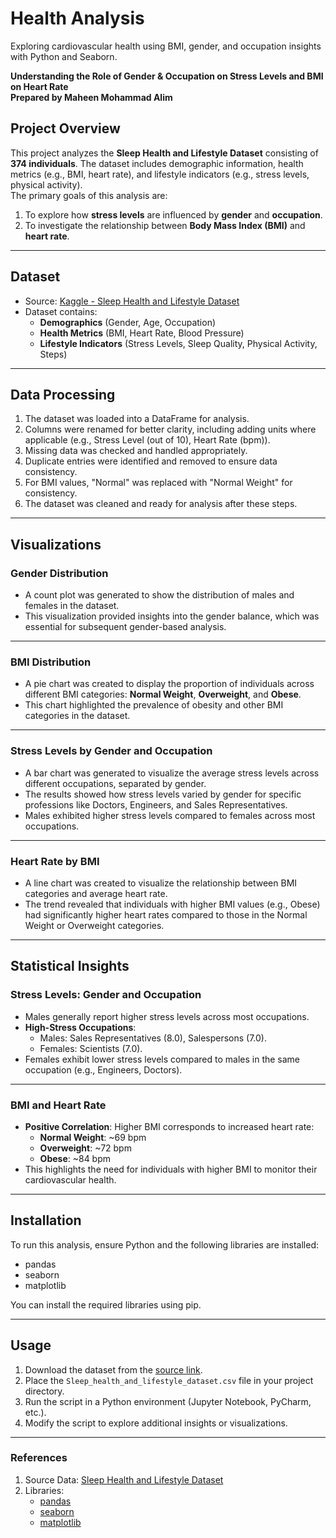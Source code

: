 # Health Analysis
Exploring cardiovascular health using BMI, gender, and occupation insights with Python and Seaborn.

**Understanding the Role of Gender & Occupation on Stress Levels and BMI on Heart Rate**  
**Prepared by Maheen Mohammad Alim**  

## Project Overview  
This project analyzes the **Sleep Health and Lifestyle Dataset** consisting of **374 individuals**. The dataset includes demographic information, health metrics (e.g., BMI, heart rate), and lifestyle indicators (e.g., stress levels, physical activity).  
The primary goals of this analysis are:  
1. To explore how **stress levels** are influenced by **gender** and **occupation**.  
2. To investigate the relationship between **Body Mass Index (BMI)** and **heart rate**.  

---

## Dataset  
- Source: [Kaggle - Sleep Health and Lifestyle Dataset](https://www.kaggle.com/datasets/uom190346a/sleep-health-and-lifestyle-dataset)  
- Dataset contains:  
  - **Demographics** (Gender, Age, Occupation)  
  - **Health Metrics** (BMI, Heart Rate, Blood Pressure)  
  - **Lifestyle Indicators** (Stress Levels, Sleep Quality, Physical Activity, Steps)  

---

## Data Processing  
1. The dataset was loaded into a DataFrame for analysis.  
2. Columns were renamed for better clarity, including adding units where applicable (e.g., Stress Level (out of 10), Heart Rate (bpm)).  
3. Missing data was checked and handled appropriately.  
4. Duplicate entries were identified and removed to ensure data consistency.  
5. For BMI values, "Normal" was replaced with "Normal Weight" for consistency.  
6. The dataset was cleaned and ready for analysis after these steps.  

---

## Visualizations  

### Gender Distribution  
- A count plot was generated to show the distribution of males and females in the dataset.  
- This visualization provided insights into the gender balance, which was essential for subsequent gender-based analysis.  

---

### BMI Distribution  
- A pie chart was created to display the proportion of individuals across different BMI categories: **Normal Weight**, **Overweight**, and **Obese**.  
- This chart highlighted the prevalence of obesity and other BMI categories in the dataset.  

---

### Stress Levels by Gender and Occupation  
- A bar chart was generated to visualize the average stress levels across different occupations, separated by gender.  
- The results showed how stress levels varied by gender for specific professions like Doctors, Engineers, and Sales Representatives.  
- Males exhibited higher stress levels compared to females across most occupations.  

---

### Heart Rate by BMI  
- A line chart was created to visualize the relationship between BMI categories and average heart rate.  
- The trend revealed that individuals with higher BMI values (e.g., Obese) had significantly higher heart rates compared to those in the Normal Weight or Overweight categories.  

---

## Statistical Insights  

### Stress Levels: Gender and Occupation  
- Males generally report higher stress levels across most occupations.  
- **High-Stress Occupations**:  
  - Males: Sales Representatives (8.0), Salespersons (7.0).  
  - Females: Scientists (7.0).  
- Females exhibit lower stress levels compared to males in the same occupation (e.g., Engineers, Doctors).  

---

### BMI and Heart Rate  
- **Positive Correlation**: Higher BMI corresponds to increased heart rate:  
  - **Normal Weight**: ~69 bpm  
  - **Overweight**: ~72 bpm  
  - **Obese**: ~84 bpm  
- This highlights the need for individuals with higher BMI to monitor their cardiovascular health.  

---

## Installation  
To run this analysis, ensure Python and the following libraries are installed:  

- pandas  
- seaborn  
- matplotlib  

You can install the required libraries using pip.  

---

## Usage  
1. Download the dataset from the [source link](https://www.kaggle.com/datasets/uom190346a/sleep-health-and-lifestyle-dataset).  
2. Place the `Sleep_health_and_lifestyle_dataset.csv` file in your project directory.  
3. Run the script in a Python environment (Jupyter Notebook, PyCharm, etc.).  
4. Modify the script to explore additional insights or visualizations.  

---

### References  
1. Source Data: [Sleep Health and Lifestyle Dataset](https://www.kaggle.com/datasets/uom190346a/sleep-health-and-lifestyle-dataset)  
2. Libraries:  
   - [pandas](https://pandas.pydata.org/)  
   - [seaborn](https://seaborn.pydata.org/)  
   - [matplotlib](https://matplotlib.org/)  
